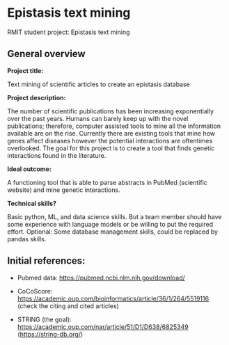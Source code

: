 # Epistasis text mining

RMIT student project: Epistasis text mining

## General overview

**Project title:**  

Text mining of scientific articles to create an epistasis database 

**Project description:** 

The number of scientific publications has been increasing exponentially over the past years. Humans can barely keep up with the novel publications; therefore, computer assisted tools to mine all the information available are on the rise. Currently there are existing tools that mine how genes affect diseases however the potential interactions are oftentimes overlooked. The goal for this project is to create a tool that finds genetic interactions found in the literature. 

 

**Ideal outcome:** 

A functioning tool that is able to parse abstracts in PubMed (scientific website) and mine genetic interactions. 
 
**Technical skills?** 

Basic python, ML, and data science skills. But a team member should have some experience with language models or be willing to put the required effort. Optional: Some database management skills, could be replaced by pandas skills. 



## Initial references:
* Pubmed data: https://pubmed.ncbi.nlm.nih.gov/download/

* CoCoScore: https://academic.oup.com/bioinformatics/article/36/1/264/5519116 (check the citing and cited articles)

* STRING (the goal): https://academic.oup.com/nar/article/51/D1/D638/6825349 (https://string-db.org/)

